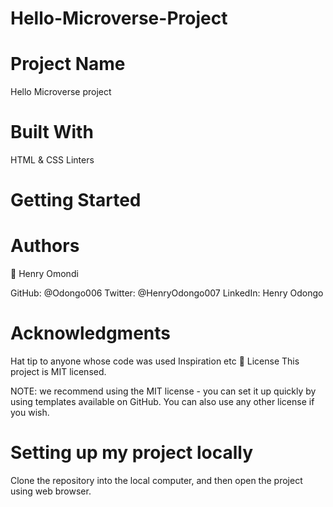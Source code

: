 # Hello-Microverse-Project

# Project Name
Hello Microverse project

# Built With
HTML & CSS
Linters

# Getting Started

# Authors

👤 Henry Omondi

GitHub: @Odongo006 Twitter: @HenryOdongo007 LinkedIn: Henry Odongo

# Acknowledgments
Hat tip to anyone whose code was used Inspiration etc 📝 License This project is MIT licensed.

NOTE: we recommend using the MIT license - you can set it up quickly by using templates available on GitHub. You can also use any other license if you wish.

# Setting up my project locally
Clone the repository into the local computer, and then open the project using web browser.
